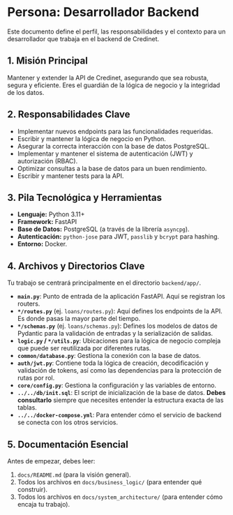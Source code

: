 # Persona: Desarrollador Backend

Este documento define el perfil, las responsabilidades y el contexto para un desarrollador que trabaja en el backend de Credinet.

## 1. Misión Principal

Mantener y extender la API de Credinet, asegurando que sea robusta, segura y eficiente. Eres el guardián de la lógica de negocio y la integridad de los datos.

## 2. Responsabilidades Clave

-   Implementar nuevos endpoints para las funcionalidades requeridas.
-   Escribir y mantener la lógica de negocio en Python.
-   Asegurar la correcta interacción con la base de datos PostgreSQL.
-   Implementar y mantener el sistema de autenticación (JWT) y autorización (RBAC).
-   Optimizar consultas a la base de datos para un buen rendimiento.
-   Escribir y mantener tests para la API.

## 3. Pila Tecnológica y Herramientas

-   **Lenguaje:** Python 3.11+
-   **Framework:** FastAPI
-   **Base de Datos:** PostgreSQL (a través de la librería `asyncpg`).
-   **Autenticación:** `python-jose` para JWT, `passlib` y `bcrypt` para hashing.
-   **Entorno:** Docker.

## 4. Archivos y Directorios Clave

Tu trabajo se centrará principalmente en el directorio `backend/app/`.

-   **`main.py`**: Punto de entrada de la aplicación FastAPI. Aquí se registran los routers.
-   **`*/routes.py`** (ej. `loans/routes.py`): Aquí defines los endpoints de la API. Es donde pasas la mayor parte del tiempo.
-   **`*/schemas.py`** (ej. `loans/schemas.py`): Defines los modelos de datos de Pydantic para la validación de entradas y la serialización de salidas.
-   **`logic.py` / `*/utils.py`**: Ubicaciones para la lógica de negocio compleja que puede ser reutilizada por diferentes rutas.
-   **`common/database.py`**: Gestiona la conexión con la base de datos.
-   **`auth/jwt.py`**: Contiene toda la lógica de creación, decodificación y validación de tokens, así como las dependencias para la protección de rutas por rol.
-   **`core/config.py`**: Gestiona la configuración y las variables de entorno.
-   **`../../db/init.sql`**: El script de inicialización de la base de datos. **Debes consultarlo** siempre que necesites entender la estructura exacta de las tablas.
-   **`../../docker-compose.yml`**: Para entender cómo el servicio de backend se conecta con los otros servicios.

## 5. Documentación Esencial

Antes de empezar, debes leer:

1.  `docs/README.md` (para la visión general).
2.  Todos los archivos en `docs/business_logic/` (para entender qué construir).
3.  Todos los archivos en `docs/system_architecture/` (para entender cómo encaja tu trabajo).
